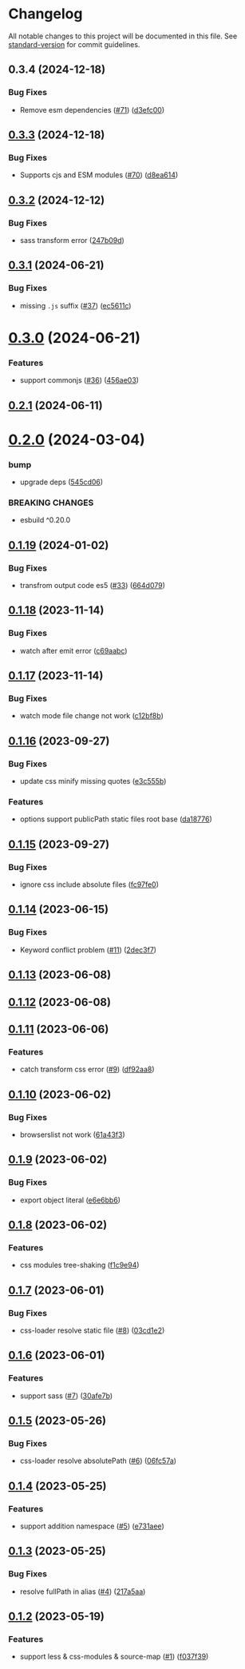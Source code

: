 # Changelog

All notable changes to this project will be documented in this file. See [standard-version](https://github.com/conventional-changelog/standard-version) for commit guidelines.

## 0.3.4 (2024-12-18)


### Bug Fixes

* Remove esm dependencies ([#71](https://github.com/noyobo/esbuild-style-loader/issues/71)) ([d3efc00](https://github.com/noyobo/esbuild-style-loader/commit/d3efc00a2e0e2bf7558cf73bb6aa5e4b926ef490))



## [0.3.3](https://github.com/noyobo/esbuild-style-loader/compare/v0.3.2...v0.3.3) (2024-12-18)

### Bug Fixes

* Supports cjs and ESM
  modules  ([#70](https://github.com/noyobo/esbuild-style-loader/issues/70)) ([d8ea614](https://github.com/noyobo/esbuild-style-loader/commit/d8ea614a1dcb6a812955ea6806abcd8a5c3b9e2d))

## [0.3.2](https://github.com/noyobo/esbuild-style-loader/compare/v0.3.1...v0.3.2) (2024-12-12)

### Bug Fixes

* sass transform
  error ([247b09d](https://github.com/noyobo/esbuild-style-loader/commit/247b09d61dbdfbb05843a9d29b912e35226829f9))

## [0.3.1](https://github.com/noyobo/esbuild-style-loader/compare/v0.3.0...v0.3.1) (2024-06-21)

### Bug Fixes

* missing `.js`
  suffix ([#37](https://github.com/noyobo/esbuild-style-loader/issues/37)) ([ec5611c](https://github.com/noyobo/esbuild-style-loader/commit/ec5611c2f5bbd76dba90000789381e81c9ab14fd))

# [0.3.0](https://github.com/noyobo/esbuild-style-loader/compare/v0.2.1...v0.3.0) (2024-06-21)

### Features

* support
  commonjs ([#36](https://github.com/noyobo/esbuild-style-loader/issues/36)) ([456ae03](https://github.com/noyobo/esbuild-style-loader/commit/456ae0347eaf6d65ff18bce8fcdf20c82e349c89))

## [0.2.1](https://github.com/noyobo/esbuild-style-loader/compare/v0.2.0...v0.2.1) (2024-06-11)

# [0.2.0](https://github.com/noyobo/esbuild-style-loader/compare/v0.1.19...v0.2.0) (2024-03-04)

### bump

* upgrade
  deps ([545cd06](https://github.com/noyobo/esbuild-style-loader/commit/545cd068f6e1bbd35732791c1c8f3dce82ba4268))

### BREAKING CHANGES

* esbuild ^0.20.0

## [0.1.19](https://github.com/noyobo/esbuild-style-loader/compare/v0.1.18...v0.1.19) (2024-01-02)

### Bug Fixes

* transfrom output code
  es5 ([#33](https://github.com/noyobo/esbuild-style-loader/issues/33)) ([664d079](https://github.com/noyobo/esbuild-style-loader/commit/664d079abacd022bc7ff7f898b2dd698cdd9f8c5))

## [0.1.18](https://github.com/noyobo/esbuild-style-loader/compare/v0.1.17...v0.1.18) (2023-11-14)

### Bug Fixes

* watch after emit
  error ([c69aabc](https://github.com/noyobo/esbuild-style-loader/commit/c69aabcb31a19f842eb904a2825380ca0507d5c7))

## [0.1.17](https://github.com/noyobo/esbuild-style-loader/compare/v0.1.16...v0.1.17) (2023-11-14)

### Bug Fixes

* watch mode file change not
  work ([c12bf8b](https://github.com/noyobo/esbuild-style-loader/commit/c12bf8b59c1e6acd9846022519cae3f81ecda4d3))

## [0.1.16](https://github.com/noyobo/esbuild-style-loader/compare/v0.1.15...v0.1.16) (2023-09-27)

### Bug Fixes

* update css minify missing
  quotes ([e3c555b](https://github.com/noyobo/esbuild-style-loader/commit/e3c555be32b04ef0a114d52e67022d1f03f7a18a))

### Features

* options support publicPath static files root
  base ([da18776](https://github.com/noyobo/esbuild-style-loader/commit/da1877622a959606a4f06c1ef83667f089a441b0))

## [0.1.15](https://github.com/noyobo/esbuild-style-loader/compare/v0.1.14...v0.1.15) (2023-09-27)

### Bug Fixes

* ignore css include absolute
  files ([fc97fe0](https://github.com/noyobo/esbuild-style-loader/commit/fc97fe0b2db1720546957af1b4cd964f89cb382d))

## [0.1.14](https://github.com/noyobo/esbuild-style-loader/compare/v0.1.13...v0.1.14) (2023-06-15)

### Bug Fixes

* Keyword conflict
  problem ([#11](https://github.com/noyobo/esbuild-style-loader/issues/11)) ([2dec3f7](https://github.com/noyobo/esbuild-style-loader/commit/2dec3f7c28ad64c22ed49b3c732f6c439f5c8011))

## [0.1.13](https://github.com/noyobo/esbuild-style-loader/compare/v0.1.12...v0.1.13) (2023-06-08)

## [0.1.12](https://github.com/noyobo/esbuild-style-loader/compare/v0.1.11...v0.1.12) (2023-06-08)

## [0.1.11](https://github.com/noyobo/esbuild-style-loader/compare/v0.1.10...v0.1.11) (2023-06-06)

### Features

* catch transform css
  error ([#9](https://github.com/noyobo/esbuild-style-loader/issues/9)) ([df92aa8](https://github.com/noyobo/esbuild-style-loader/commit/df92aa863513cb7c3063d6f15cd8f0c721a3b685))

## [0.1.10](https://github.com/noyobo/esbuild-style-loader/compare/v0.1.9...v0.1.10) (2023-06-02)

### Bug Fixes

* browserslist not
  work ([61a43f3](https://github.com/noyobo/esbuild-style-loader/commit/61a43f35ed356a54d3875d1245f6146171a09b74))

## [0.1.9](https://github.com/noyobo/esbuild-style-loader/compare/v0.1.8...v0.1.9) (2023-06-02)

### Bug Fixes

* export object
  literal ([e6e6bb6](https://github.com/noyobo/esbuild-style-loader/commit/e6e6bb67c2125118a8928be06a61159a8898499c))

## [0.1.8](https://github.com/noyobo/esbuild-style-loader/compare/v0.1.7...v0.1.8) (2023-06-02)

### Features

* css modules
  tree-shaking ([f1c9e94](https://github.com/noyobo/esbuild-style-loader/commit/f1c9e94d53e76988331bcdf86d5f447628351ab0))

## [0.1.7](https://github.com/noyobo/esbuild-style-loader/compare/v0.1.6...v0.1.7) (2023-06-01)

### Bug Fixes

* css-loader resolve static
  file ([#8](https://github.com/noyobo/esbuild-style-loader/issues/8)) ([03cd1e2](https://github.com/noyobo/esbuild-style-loader/commit/03cd1e2f03b08be89b0c85d31af6258dada2f9b7))

## [0.1.6](https://github.com/noyobo/esbuild-style-loader/compare/v0.1.5...v0.1.6) (2023-06-01)

### Features

* support
  sass ([#7](https://github.com/noyobo/esbuild-style-loader/issues/7)) ([30afe7b](https://github.com/noyobo/esbuild-style-loader/commit/30afe7b7909524c3829a84c13ed3b890b6354129))

## [0.1.5](https://github.com/noyobo/esbuild-style-loader/compare/v0.1.4...v0.1.5) (2023-05-26)

### Bug Fixes

* css-loader resolve
  absolutePath ([#6](https://github.com/noyobo/esbuild-style-loader/issues/6)) ([06fc57a](https://github.com/noyobo/esbuild-style-loader/commit/06fc57ac57512d3de3c0a29ac5dcd39323772799))

## [0.1.4](https://github.com/noyobo/esbuild-style-loader/compare/v0.1.3...v0.1.4) (2023-05-25)

### Features

* support addition
  namespace ([#5](https://github.com/noyobo/esbuild-style-loader/issues/5)) ([e731aee](https://github.com/noyobo/esbuild-style-loader/commit/e731aee7cf69ab4848c91f5d970106b3ff3d57f2))

## [0.1.3](https://github.com/noyobo/esbuild-style-loader/compare/v0.1.2...v0.1.3) (2023-05-25)

### Bug Fixes

* resolve fullPath in
  alias ([#4](https://github.com/noyobo/esbuild-style-loader/issues/4)) ([217a5aa](https://github.com/noyobo/esbuild-style-loader/commit/217a5aadd64b4e7d32fe26febe83e7f01fb6db15))

## [0.1.2](https://github.com/noyobo/esbuild-style-loader/compare/f037f39e73b5cbcf71c67aa15a7a70faba433d63...v0.1.2) (2023-05-19)

### Features

* support less & css-modules &
  source-map ([#1](https://github.com/noyobo/esbuild-style-loader/issues/1)) ([f037f39](https://github.com/noyobo/esbuild-style-loader/commit/f037f39e73b5cbcf71c67aa15a7a70faba433d63))
